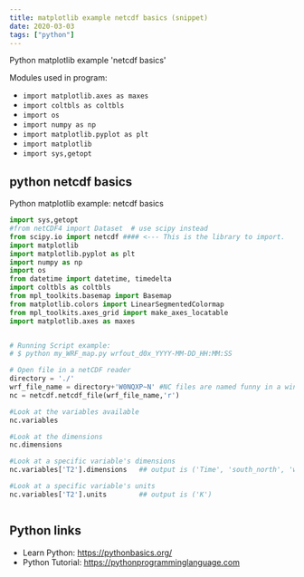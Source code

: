 ```yaml
---
title: matplotlib example netcdf basics (snippet)
date: 2020-03-03
tags: ["python"]
---
```

Python matplotlib example 'netcdf basics'


Modules used in program: 
* `import matplotlib.axes as maxes`
* `import coltbls as coltbls`
* `import os`
* `import numpy as np`
* `import matplotlib.pyplot as plt`
* `import matplotlib`
* `import sys,getopt`

## python netcdf basics

Python matplotlib example: netcdf basics

```python
import sys,getopt
#from netCDF4 import Dataset  # use scipy instead
from scipy.io import netcdf #### <--- This is the library to import.
import matplotlib
import matplotlib.pyplot as plt
import numpy as np
import os
from datetime import datetime, timedelta
import coltbls as coltbls
from mpl_toolkits.basemap import Basemap
from matplotlib.colors import LinearSegmentedColormap
from mpl_toolkits.axes_grid import make_axes_locatable
import matplotlib.axes as maxes


# Running Script example:
# $ python my_WRF_map.py wrfout_d0x_YYYY-MM-DD_HH:MM:SS

# Open file in a netCDF reader
directory = './'
wrf_file_name = directory+'W0NQXP~N' #NC files are named funny in a windows system
nc = netcdf.netcdf_file(wrf_file_name,'r')

#Look at the variables available
nc.variables

#Look at the dimensions
nc.dimensions

#Look at a specific variable's dimensions
nc.variables['T2'].dimensions   ## output is ('Time', 'south_north', 'west_east')

#Look at a specific variable's units
nc.variables['T2'].units        ## output is ('K')



```

## Python links

- Learn Python: https://pythonbasics.org/
- Python Tutorial: https://pythonprogramminglanguage.com
